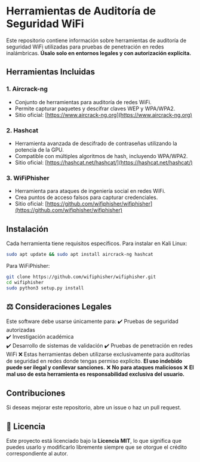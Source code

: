 # Herramientas de Auditoría de Seguridad WiFi

Este repositorio contiene información sobre herramientas de auditoría de seguridad WiFi utilizadas para pruebas de penetración en redes inalámbricas. **Úsalo solo en entornos legales y con autorización explícita.**

## Herramientas Incluidas

### 1. Aircrack-ng
- Conjunto de herramientas para auditoría de redes WiFi.
- Permite capturar paquetes y descifrar claves WEP y WPA/WPA2.
- Sitio oficial: [https://www.aircrack-ng.org](https://www.aircrack-ng.org)

### 2. Hashcat
- Herramienta avanzada de descifrado de contraseñas utilizando la potencia de la GPU.
- Compatible con múltiples algoritmos de hash, incluyendo WPA/WPA2.
- Sitio oficial: [https://hashcat.net/hashcat/](https://hashcat.net/hashcat/)

### 3. WiFiPhisher
- Herramienta para ataques de ingeniería social en redes WiFi.
- Crea puntos de acceso falsos para capturar credenciales.
- Sitio oficial: [https://github.com/wifiphisher/wifiphisher](https://github.com/wifiphisher/wifiphisher)

## Instalación
Cada herramienta tiene requisitos específicos. Para instalar en Kali Linux:
```bash
sudo apt update && sudo apt install aircrack-ng hashcat
```
Para WiFiPhisher:
```bash
git clone https://github.com/wifiphisher/wifiphisher.git
cd wifiphisher
sudo python3 setup.py install
```

## ⚖️ Consideraciones Legales
Este software debe usarse únicamente para:
✔️ Pruebas de seguridad autorizadas  
✔️ Investigación académica  
✔️ Desarrollo de sistemas de validación 
✔️ Pruebas de penetración en redes WiFi
❌ Estas herramientas deben utilizarse exclusivamente para auditorías de seguridad en redes donde tengas permiso explícito. **El uso indebido puede ser ilegal y conllevar sanciones.**
❌ **No para ataques maliciosos**
❌ **El mal uso de esta herramienta es responsabilidad exclusiva del usuario.**


## Contribuciones
Si deseas mejorar este repositorio, abre un issue o haz un pull request.

## 📜 Licencia
Este proyecto está licenciado bajo la **Licencia MIT**, lo que significa que puedes usarlo y modificarlo libremente siempre que se otorgue el crédito correspondiente al autor.

